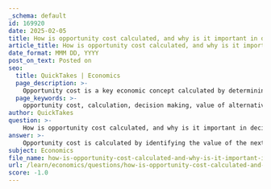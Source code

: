 ```yaml
---
_schema: default
id: 169920
date: 2025-02-05
title: How is opportunity cost calculated, and why is it important in decision making?
article_title: How is opportunity cost calculated, and why is it important in decision making?
date_format: MMM DD, YYYY
post_on_text: Posted on
seo:
  title: QuickTakes | Economics
  page_description: >-
    Opportunity cost is a key economic concept calculated by determining the value of the next best alternative forgone when making a decision. Understanding it is essential for effective resource allocation, recognizing trade-offs, and improving decision-making efficiency.
  page_keywords: >-
    opportunity cost, calculation, decision making, value of alternatives, resource allocation, trade-offs, efficiency, marginal thinking, long-term planning
author: QuickTakes
question: >-
    How is opportunity cost calculated, and why is it important in decision making?
answer: >-
    Opportunity cost is calculated by identifying the value of the next best alternative that is forgone when a decision is made. This involves evaluating the benefits that could have been gained from choosing that alternative instead of the option that was selected. The formula for opportunity cost can be expressed as:\n\n$$\n\text{Opportunity Cost} = \text{Value of Next Best Alternative} - \text{Value of Chosen Option}\n$$\n\nFor example, if a student decides to spend time studying instead of working a part-time job, the opportunity cost would be the income they could have earned during that time. If the student could have earned $100 by working, then the opportunity cost of studying is $100.\n\n### Importance of Opportunity Cost in Decision Making\n\n1. **Resource Allocation**: Opportunity cost is crucial in resource allocation decisions. Scarcity forces individuals, businesses, and governments to make choices about how to allocate limited resources. Understanding opportunity costs helps in making informed decisions that maximize the benefits derived from those resources.\n\n2. **Trade-offs**: The concept highlights the trade-offs involved in economic choices. For instance, if a government decides to invest in military spending, the opportunity cost may be the education and healthcare services that could have been funded instead. Recognizing these trade-offs is essential for effective policy-making.\n\n3. **Efficiency**: Opportunity cost encourages efficiency in decision-making. By considering what is being sacrificed, individuals and organizations can strive to make choices that yield the highest possible returns. This is particularly important in contexts where time and resources are limited.\n\n4. **Marginal Thinking**: Opportunity cost is closely related to the principle of marginal thinking, which involves making decisions based on the additional benefits and costs of a choice. Understanding opportunity costs helps individuals evaluate whether the benefits of a decision outweigh the costs of the next best alternative.\n\n5. **Long-term Planning**: In personal finance and business strategy, considering opportunity costs can lead to better long-term planning. It encourages individuals and organizations to think critically about their choices and the potential benefits they might be missing out on.\n\nIn summary, opportunity cost is a fundamental concept in economics that plays a vital role in decision-making by emphasizing the importance of trade-offs, efficiency, and resource allocation. Understanding opportunity costs allows individuals and organizations to make more informed and beneficial choices.
subject: Economics
file_name: how-is-opportunity-cost-calculated-and-why-is-it-important-in-decision-making.md
url: /learn/economics/questions/how-is-opportunity-cost-calculated-and-why-is-it-important-in-decision-making
score: -1.0
---
```


&nbsp;